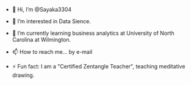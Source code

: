 - 👋 Hi, I’m @Sayaka3304
- 👀 I’m interested in Data Sience.
- 🌱 I’m currently learning business analytics at University of North Carolina at Wilmington.
- 📫 How to reach me... by e-mail

- ⚡ Fun fact: I am a "Certified Zentangle Teacher", teaching meditative drawing. 

<!---
Sayaka3304/Sayaka3304 is a ✨ special ✨ repository because its `README.md` (this file) appears on your GitHub profile.
You can click the Preview link to take a look at your changes.
--->
